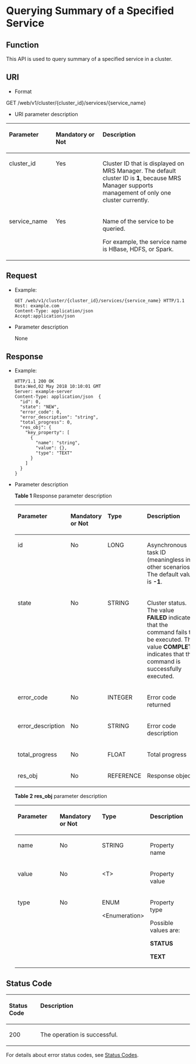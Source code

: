 # Querying Summary of a Specified Service<a name="EN-US_TOPIC_0220024736"></a>

## Function<a name="en-us_topic_0125376218_section1693516137279"></a>

This API is used to query summary of a specified service in a cluster.

## URI<a name="en-us_topic_0125376218_s09ba7354a86545728a5453aab70db875"></a>

-   Format

GET /web/v1/cluster/\{cluster\_id\}/services/\{service\_name\}

-   URI parameter description

<a name="en-us_topic_0125376218_en-us_topic_0110839921_table62265016"></a>
<table><thead align="left"><tr id="en-us_topic_0125376218_en-us_topic_0110839921_row65147869"><th class="cellrowborder" valign="top" width="25.46%" id="mcps1.1.4.1.1"><p id="en-us_topic_0125376218_en-us_topic_0110839921_p42486052"><a name="en-us_topic_0125376218_en-us_topic_0110839921_p42486052"></a><a name="en-us_topic_0125376218_en-us_topic_0110839921_p42486052"></a><strong id="en-us_topic_0125376218_b162774213314533_1"><a name="en-us_topic_0125376218_b162774213314533_1"></a><a name="en-us_topic_0125376218_b162774213314533_1"></a>Parameter</strong></p>
</th>
<th class="cellrowborder" valign="top" width="25.46%" id="mcps1.1.4.1.2"><p id="en-us_topic_0125376218_en-us_topic_0110839921_p18818216"><a name="en-us_topic_0125376218_en-us_topic_0110839921_p18818216"></a><a name="en-us_topic_0125376218_en-us_topic_0110839921_p18818216"></a>Mandatory or Not</p>
</th>
<th class="cellrowborder" valign="top" width="49.08%" id="mcps1.1.4.1.3"><p id="en-us_topic_0125376218_en-us_topic_0110839921_p8067764"><a name="en-us_topic_0125376218_en-us_topic_0110839921_p8067764"></a><a name="en-us_topic_0125376218_en-us_topic_0110839921_p8067764"></a>Description</p>
</th>
</tr>
</thead>
<tbody><tr id="en-us_topic_0125376218_en-us_topic_0110839921_row49509118"><td class="cellrowborder" valign="top" width="25.46%" headers="mcps1.1.4.1.1 "><p id="en-us_topic_0125376218_en-us_topic_0110839921_p50815604"><a name="en-us_topic_0125376218_en-us_topic_0110839921_p50815604"></a><a name="en-us_topic_0125376218_en-us_topic_0110839921_p50815604"></a>cluster_id</p>
</td>
<td class="cellrowborder" valign="top" width="25.46%" headers="mcps1.1.4.1.2 "><p id="en-us_topic_0125376218_en-us_topic_0110839921_p22423296"><a name="en-us_topic_0125376218_en-us_topic_0110839921_p22423296"></a><a name="en-us_topic_0125376218_en-us_topic_0110839921_p22423296"></a>Yes</p>
</td>
<td class="cellrowborder" valign="top" width="49.08%" headers="mcps1.1.4.1.3 "><p id="en-us_topic_0125376218_en-us_topic_0110839921_p31441817"><a name="en-us_topic_0125376218_en-us_topic_0110839921_p31441817"></a><a name="en-us_topic_0125376218_en-us_topic_0110839921_p31441817"></a>Cluster ID that is displayed on MRS Manager. The default cluster ID is <strong id="en-us_topic_0125376218_b842352706152828"><a name="en-us_topic_0125376218_b842352706152828"></a><a name="en-us_topic_0125376218_b842352706152828"></a>1</strong>, because MRS Manager supports management of only one cluster currently.</p>
</td>
</tr>
<tr id="en-us_topic_0125376218_en-us_topic_0110839921_row14540903"><td class="cellrowborder" valign="top" width="25.46%" headers="mcps1.1.4.1.1 "><p id="en-us_topic_0125376218_en-us_topic_0110839921_p36962494"><a name="en-us_topic_0125376218_en-us_topic_0110839921_p36962494"></a><a name="en-us_topic_0125376218_en-us_topic_0110839921_p36962494"></a>service_name</p>
</td>
<td class="cellrowborder" valign="top" width="25.46%" headers="mcps1.1.4.1.2 "><p id="en-us_topic_0125376218_en-us_topic_0110839921_p41172029"><a name="en-us_topic_0125376218_en-us_topic_0110839921_p41172029"></a><a name="en-us_topic_0125376218_en-us_topic_0110839921_p41172029"></a>Yes</p>
</td>
<td class="cellrowborder" valign="top" width="49.08%" headers="mcps1.1.4.1.3 "><p id="en-us_topic_0125376218_p42313610163"><a name="en-us_topic_0125376218_p42313610163"></a><a name="en-us_topic_0125376218_p42313610163"></a>Name of the service to be queried.</p>
<p id="en-us_topic_0125376218_p8148103217165"><a name="en-us_topic_0125376218_p8148103217165"></a><a name="en-us_topic_0125376218_p8148103217165"></a>For example, the service name is HBase, HDFS, or Spark.</p>
</td>
</tr>
</tbody>
</table>

## Request<a name="en-us_topic_0125376218_s4ef085a1c7a74029bfce22258f6077a6"></a>

-   Example:

    ```
    GET /web/v1/cluster/{cluster_id}/services/{service_name} HTTP/1.1
    Host: example.com
    Content-Type: application/json
    Accept:application/json
    ```

-   Parameter description

    None


## Response<a name="en-us_topic_0125376218_section1560865371016"></a>

-   Example:

    ```
    HTTP/1.1 200 OK  
    Data:Wed,02 May 2018 10:10:01 GMT  
    Server: example-server  
    Content-Type: application/json  {
      "id": 0,
      "state": "NEW",
      "error_code": 0,
      "error_description": "string",
      "total_progress": 0,
      "res_obj": {
        "key_property": [
          {
            "name": "string",
            "value": {},
            "type": "TEXT"
          }
        ]
      }
    }
    ```


-   Parameter description

    **Table  1**  Response parameter description

    <a name="en-us_topic_0125376218_table080914831515"></a>
    <table><thead align="left"><tr id="en-us_topic_0125376218_row16990164820154"><th class="cellrowborder" valign="top" width="20.202020202020204%" id="mcps1.2.5.1.1"><p id="en-us_topic_0125376218_p9990104813151"><a name="en-us_topic_0125376218_p9990104813151"></a><a name="en-us_topic_0125376218_p9990104813151"></a><strong id="en-us_topic_0125376218_b162774213314533_1_1"><a name="en-us_topic_0125376218_b162774213314533_1_1"></a><a name="en-us_topic_0125376218_b162774213314533_1_1"></a>Parameter</strong></p>
    </th>
    <th class="cellrowborder" valign="top" width="20.202020202020204%" id="mcps1.2.5.1.2"><p id="en-us_topic_0125376218_p5990154810159"><a name="en-us_topic_0125376218_p5990154810159"></a><a name="en-us_topic_0125376218_p5990154810159"></a>Mandatory or Not</p>
    </th>
    <th class="cellrowborder" valign="top" width="20.202020202020204%" id="mcps1.2.5.1.3"><p id="en-us_topic_0125376218_p14990104816150"><a name="en-us_topic_0125376218_p14990104816150"></a><a name="en-us_topic_0125376218_p14990104816150"></a><strong>Type</strong></p>
    </th>
    <th class="cellrowborder" valign="top" width="39.39393939393939%" id="mcps1.2.5.1.4"><p id="en-us_topic_0125376218_p14990184841510"><a name="en-us_topic_0125376218_p14990184841510"></a><a name="en-us_topic_0125376218_p14990184841510"></a><strong id="en-us_topic_0125376218_b842352706134712"><a name="en-us_topic_0125376218_b842352706134712"></a><a name="en-us_topic_0125376218_b842352706134712"></a>Description</strong></p>
    </th>
    </tr>
    </thead>
    <tbody><tr id="en-us_topic_0125376218_row89901048141515"><td class="cellrowborder" valign="top" width="20.202020202020204%" headers="mcps1.2.5.1.1 "><p id="en-us_topic_0125376218_p4990164891515"><a name="en-us_topic_0125376218_p4990164891515"></a><a name="en-us_topic_0125376218_p4990164891515"></a>id</p>
    </td>
    <td class="cellrowborder" valign="top" width="20.202020202020204%" headers="mcps1.2.5.1.2 "><p id="en-us_topic_0125376218_p59901148141513"><a name="en-us_topic_0125376218_p59901148141513"></a><a name="en-us_topic_0125376218_p59901148141513"></a>No</p>
    </td>
    <td class="cellrowborder" valign="top" width="20.202020202020204%" headers="mcps1.2.5.1.3 "><p id="en-us_topic_0125376218_p6990048171511"><a name="en-us_topic_0125376218_p6990048171511"></a><a name="en-us_topic_0125376218_p6990048171511"></a>LONG</p>
    </td>
    <td class="cellrowborder" valign="top" width="39.39393939393939%" headers="mcps1.2.5.1.4 "><p id="en-us_topic_0125376218_p109901748181518"><a name="en-us_topic_0125376218_p109901748181518"></a><a name="en-us_topic_0125376218_p109901748181518"></a>Asynchronous task ID (meaningless in other scenarios). The default value is <strong id="en-us_topic_0125376218_b842352706191850"><a name="en-us_topic_0125376218_b842352706191850"></a><a name="en-us_topic_0125376218_b842352706191850"></a>-1</strong>.</p>
    </td>
    </tr>
    <tr id="en-us_topic_0125376218_row20992184810159"><td class="cellrowborder" valign="top" width="20.202020202020204%" headers="mcps1.2.5.1.1 "><p id="en-us_topic_0125376218_p599218481159"><a name="en-us_topic_0125376218_p599218481159"></a><a name="en-us_topic_0125376218_p599218481159"></a>state</p>
    </td>
    <td class="cellrowborder" valign="top" width="20.202020202020204%" headers="mcps1.2.5.1.2 "><p id="en-us_topic_0125376218_p69921948161512"><a name="en-us_topic_0125376218_p69921948161512"></a><a name="en-us_topic_0125376218_p69921948161512"></a>No</p>
    </td>
    <td class="cellrowborder" valign="top" width="20.202020202020204%" headers="mcps1.2.5.1.3 "><p id="en-us_topic_0125376218_p1899254881516"><a name="en-us_topic_0125376218_p1899254881516"></a><a name="en-us_topic_0125376218_p1899254881516"></a>STRING</p>
    </td>
    <td class="cellrowborder" valign="top" width="39.39393939393939%" headers="mcps1.2.5.1.4 "><p id="en-us_topic_0125376218_p19992548191515"><a name="en-us_topic_0125376218_p19992548191515"></a><a name="en-us_topic_0125376218_p19992548191515"></a>Cluster status. The value <strong id="en-us_topic_0125376218_b842352706191926"><a name="en-us_topic_0125376218_b842352706191926"></a><a name="en-us_topic_0125376218_b842352706191926"></a>FAILED</strong>&nbsp;indicates that the command fails to be executed. The value&nbsp;<strong id="en-us_topic_0125376218_b842352706191940"><a name="en-us_topic_0125376218_b842352706191940"></a><a name="en-us_topic_0125376218_b842352706191940"></a>COMPLETE</strong> indicates that the command is successfully executed.</p>
    </td>
    </tr>
    <tr id="en-us_topic_0125376218_row1399274871510"><td class="cellrowborder" valign="top" width="20.202020202020204%" headers="mcps1.2.5.1.1 "><p id="en-us_topic_0125376218_p1799214812151"><a name="en-us_topic_0125376218_p1799214812151"></a><a name="en-us_topic_0125376218_p1799214812151"></a>error_code</p>
    </td>
    <td class="cellrowborder" valign="top" width="20.202020202020204%" headers="mcps1.2.5.1.2 "><p id="en-us_topic_0125376218_p6992048151514"><a name="en-us_topic_0125376218_p6992048151514"></a><a name="en-us_topic_0125376218_p6992048151514"></a>No</p>
    </td>
    <td class="cellrowborder" valign="top" width="20.202020202020204%" headers="mcps1.2.5.1.3 "><p id="en-us_topic_0125376218_p1299274812153"><a name="en-us_topic_0125376218_p1299274812153"></a><a name="en-us_topic_0125376218_p1299274812153"></a>INTEGER</p>
    </td>
    <td class="cellrowborder" valign="top" width="39.39393939393939%" headers="mcps1.2.5.1.4 "><p id="en-us_topic_0125376218_p1599244817151"><a name="en-us_topic_0125376218_p1599244817151"></a><a name="en-us_topic_0125376218_p1599244817151"></a>Error code returned</p>
    </td>
    </tr>
    <tr id="en-us_topic_0125376218_row1999219482159"><td class="cellrowborder" valign="top" width="20.202020202020204%" headers="mcps1.2.5.1.1 "><p id="en-us_topic_0125376218_p18992134891515"><a name="en-us_topic_0125376218_p18992134891515"></a><a name="en-us_topic_0125376218_p18992134891515"></a>error_description</p>
    </td>
    <td class="cellrowborder" valign="top" width="20.202020202020204%" headers="mcps1.2.5.1.2 "><p id="en-us_topic_0125376218_p1599224820152"><a name="en-us_topic_0125376218_p1599224820152"></a><a name="en-us_topic_0125376218_p1599224820152"></a>No</p>
    </td>
    <td class="cellrowborder" valign="top" width="20.202020202020204%" headers="mcps1.2.5.1.3 "><p id="en-us_topic_0125376218_p1199217485150"><a name="en-us_topic_0125376218_p1199217485150"></a><a name="en-us_topic_0125376218_p1199217485150"></a>STRING</p>
    </td>
    <td class="cellrowborder" valign="top" width="39.39393939393939%" headers="mcps1.2.5.1.4 "><p id="en-us_topic_0125376218_p209927489157"><a name="en-us_topic_0125376218_p209927489157"></a><a name="en-us_topic_0125376218_p209927489157"></a>Error code description</p>
    </td>
    </tr>
    <tr id="en-us_topic_0125376218_row15992174861515"><td class="cellrowborder" valign="top" width="20.202020202020204%" headers="mcps1.2.5.1.1 "><p id="en-us_topic_0125376218_p1399216480154"><a name="en-us_topic_0125376218_p1399216480154"></a><a name="en-us_topic_0125376218_p1399216480154"></a>total_progress</p>
    </td>
    <td class="cellrowborder" valign="top" width="20.202020202020204%" headers="mcps1.2.5.1.2 "><p id="en-us_topic_0125376218_p17992848121518"><a name="en-us_topic_0125376218_p17992848121518"></a><a name="en-us_topic_0125376218_p17992848121518"></a>No</p>
    </td>
    <td class="cellrowborder" valign="top" width="20.202020202020204%" headers="mcps1.2.5.1.3 "><p id="en-us_topic_0125376218_p899284811154"><a name="en-us_topic_0125376218_p899284811154"></a><a name="en-us_topic_0125376218_p899284811154"></a>FLOAT</p>
    </td>
    <td class="cellrowborder" valign="top" width="39.39393939393939%" headers="mcps1.2.5.1.4 "><p id="en-us_topic_0125376218_p8992124815159"><a name="en-us_topic_0125376218_p8992124815159"></a><a name="en-us_topic_0125376218_p8992124815159"></a>Total progress</p>
    </td>
    </tr>
    <tr id="en-us_topic_0125376218_row999284814154"><td class="cellrowborder" valign="top" width="20.202020202020204%" headers="mcps1.2.5.1.1 "><p id="en-us_topic_0125376218_p099284819153"><a name="en-us_topic_0125376218_p099284819153"></a><a name="en-us_topic_0125376218_p099284819153"></a>res_obj</p>
    </td>
    <td class="cellrowborder" valign="top" width="20.202020202020204%" headers="mcps1.2.5.1.2 "><p id="en-us_topic_0125376218_p59921048161514"><a name="en-us_topic_0125376218_p59921048161514"></a><a name="en-us_topic_0125376218_p59921048161514"></a>No</p>
    </td>
    <td class="cellrowborder" valign="top" width="20.202020202020204%" headers="mcps1.2.5.1.3 "><p id="en-us_topic_0125376218_p1899217481159"><a name="en-us_topic_0125376218_p1899217481159"></a><a name="en-us_topic_0125376218_p1899217481159"></a>REFERENCE</p>
    </td>
    <td class="cellrowborder" valign="top" width="39.39393939393939%" headers="mcps1.2.5.1.4 "><p id="en-us_topic_0125376218_p149921248181515"><a name="en-us_topic_0125376218_p149921248181515"></a><a name="en-us_topic_0125376218_p149921248181515"></a>Response object</p>
    </td>
    </tr>
    </tbody>
    </table>

    **Table  2** **res\_obj**  parameter description

    <a name="en-us_topic_0125376218_table1921172819173"></a>
    <table><thead align="left"><tr id="en-us_topic_0125376218_row3211528121717"><th class="cellrowborder" valign="top" width="25%" id="mcps1.2.5.1.1"><p id="en-us_topic_0125376218_p18166543141714"><a name="en-us_topic_0125376218_p18166543141714"></a><a name="en-us_topic_0125376218_p18166543141714"></a><strong id="en-us_topic_0125376218_b162774213314533_1_2"><a name="en-us_topic_0125376218_b162774213314533_1_2"></a><a name="en-us_topic_0125376218_b162774213314533_1_2"></a>Parameter</strong></p>
    </th>
    <th class="cellrowborder" valign="top" width="25%" id="mcps1.2.5.1.2"><p id="en-us_topic_0125376218_p19170154316177"><a name="en-us_topic_0125376218_p19170154316177"></a><a name="en-us_topic_0125376218_p19170154316177"></a>Mandatory or Not</p>
    </th>
    <th class="cellrowborder" valign="top" width="25%" id="mcps1.2.5.1.3"><p id="en-us_topic_0125376218_p617318434174"><a name="en-us_topic_0125376218_p617318434174"></a><a name="en-us_topic_0125376218_p617318434174"></a><strong>Type</strong></p>
    </th>
    <th class="cellrowborder" valign="top" width="25%" id="mcps1.2.5.1.4"><p id="en-us_topic_0125376218_p121771143131717"><a name="en-us_topic_0125376218_p121771143131717"></a><a name="en-us_topic_0125376218_p121771143131717"></a><strong id="en-us_topic_0125376218_b842352706134712_1"><a name="en-us_topic_0125376218_b842352706134712_1"></a><a name="en-us_topic_0125376218_b842352706134712_1"></a>Description</strong></p>
    </th>
    </tr>
    </thead>
    <tbody><tr id="en-us_topic_0125376218_row1622528201716"><td class="cellrowborder" valign="top" width="25%" headers="mcps1.2.5.1.1 "><p id="en-us_topic_0125376218_p1163114151813"><a name="en-us_topic_0125376218_p1163114151813"></a><a name="en-us_topic_0125376218_p1163114151813"></a>name</p>
    </td>
    <td class="cellrowborder" valign="top" width="25%" headers="mcps1.2.5.1.2 "><p id="en-us_topic_0125376218_p4635341186"><a name="en-us_topic_0125376218_p4635341186"></a><a name="en-us_topic_0125376218_p4635341186"></a>No</p>
    </td>
    <td class="cellrowborder" valign="top" width="25%" headers="mcps1.2.5.1.3 "><p id="en-us_topic_0125376218_p9638846185"><a name="en-us_topic_0125376218_p9638846185"></a><a name="en-us_topic_0125376218_p9638846185"></a>STRING</p>
    </td>
    <td class="cellrowborder" valign="top" width="25%" headers="mcps1.2.5.1.4 "><p id="en-us_topic_0125376218_p12641124141816"><a name="en-us_topic_0125376218_p12641124141816"></a><a name="en-us_topic_0125376218_p12641124141816"></a>Property name</p>
    </td>
    </tr>
    <tr id="en-us_topic_0125376218_row1722142831712"><td class="cellrowborder" valign="top" width="25%" headers="mcps1.2.5.1.1 "><p id="en-us_topic_0125376218_p101472103186"><a name="en-us_topic_0125376218_p101472103186"></a><a name="en-us_topic_0125376218_p101472103186"></a>value</p>
    </td>
    <td class="cellrowborder" valign="top" width="25%" headers="mcps1.2.5.1.2 "><p id="en-us_topic_0125376218_p11151161061817"><a name="en-us_topic_0125376218_p11151161061817"></a><a name="en-us_topic_0125376218_p11151161061817"></a>No</p>
    </td>
    <td class="cellrowborder" valign="top" width="25%" headers="mcps1.2.5.1.3 "><p id="en-us_topic_0125376218_p0157910181815"><a name="en-us_topic_0125376218_p0157910181815"></a><a name="en-us_topic_0125376218_p0157910181815"></a>&lt;T&gt;</p>
    </td>
    <td class="cellrowborder" valign="top" width="25%" headers="mcps1.2.5.1.4 "><p id="en-us_topic_0125376218_p6161151041816"><a name="en-us_topic_0125376218_p6161151041816"></a><a name="en-us_topic_0125376218_p6161151041816"></a>Property value</p>
    </td>
    </tr>
    <tr id="en-us_topic_0125376218_row192282861716"><td class="cellrowborder" valign="top" width="25%" headers="mcps1.2.5.1.1 "><p id="en-us_topic_0125376218_p9164111014182"><a name="en-us_topic_0125376218_p9164111014182"></a><a name="en-us_topic_0125376218_p9164111014182"></a>type</p>
    </td>
    <td class="cellrowborder" valign="top" width="25%" headers="mcps1.2.5.1.2 "><p id="en-us_topic_0125376218_p1716751081817"><a name="en-us_topic_0125376218_p1716751081817"></a><a name="en-us_topic_0125376218_p1716751081817"></a>No</p>
    </td>
    <td class="cellrowborder" valign="top" width="25%" headers="mcps1.2.5.1.3 "><p id="en-us_topic_0125376218_p11171410141819"><a name="en-us_topic_0125376218_p11171410141819"></a><a name="en-us_topic_0125376218_p11171410141819"></a>ENUM</p>
    <p id="en-us_topic_0125376218_p1517251016180"><a name="en-us_topic_0125376218_p1517251016180"></a><a name="en-us_topic_0125376218_p1517251016180"></a>&lt;Enumeration&gt;</p>
    </td>
    <td class="cellrowborder" valign="top" width="25%" headers="mcps1.2.5.1.4 "><p id="en-us_topic_0125376218_p617691041817"><a name="en-us_topic_0125376218_p617691041817"></a><a name="en-us_topic_0125376218_p617691041817"></a>Property type</p>
    <p id="en-us_topic_0125376218_p0177141081818"><a name="en-us_topic_0125376218_p0177141081818"></a><a name="en-us_topic_0125376218_p0177141081818"></a>Possible values are:</p>
    <p id="en-us_topic_0125376218_p18178210171810"><a name="en-us_topic_0125376218_p18178210171810"></a><a name="en-us_topic_0125376218_p18178210171810"></a><strong id="en-us_topic_0125376218_b84235270695144"><a name="en-us_topic_0125376218_b84235270695144"></a><a name="en-us_topic_0125376218_b84235270695144"></a>STATUS</strong></p>
    <p id="en-us_topic_0125376218_p918011010186"><a name="en-us_topic_0125376218_p918011010186"></a><a name="en-us_topic_0125376218_p918011010186"></a><strong id="en-us_topic_0125376218_b84235270695147"><a name="en-us_topic_0125376218_b84235270695147"></a><a name="en-us_topic_0125376218_b84235270695147"></a>TEXT</strong></p>
    </td>
    </tr>
    </tbody>
    </table>


## Status Code<a name="en-us_topic_0125376218_section2092982712508"></a>

<a name="en-us_topic_0125376218_table2979011121511"></a>
<table><thead align="left"><tr id="en-us_topic_0125376218_row3981161161515"><th class="cellrowborder" valign="top" width="17%" id="mcps1.1.3.1.1"><p id="en-us_topic_0125376218_p398115116158"><a name="en-us_topic_0125376218_p398115116158"></a><a name="en-us_topic_0125376218_p398115116158"></a>Status Code</p>
</th>
<th class="cellrowborder" valign="top" width="83%" id="mcps1.1.3.1.2"><p id="en-us_topic_0125376218_p1798121191515"><a name="en-us_topic_0125376218_p1798121191515"></a><a name="en-us_topic_0125376218_p1798121191515"></a>Description</p>
</th>
</tr>
</thead>
<tbody><tr id="en-us_topic_0125376218_row69813112155"><td class="cellrowborder" valign="top" width="17%" headers="mcps1.1.3.1.1 "><p id="en-us_topic_0125376218_p15667142018546"><a name="en-us_topic_0125376218_p15667142018546"></a><a name="en-us_topic_0125376218_p15667142018546"></a>200</p>
</td>
<td class="cellrowborder" valign="top" width="83%" headers="mcps1.1.3.1.2 "><p id="en-us_topic_0125376218_p23378286542"><a name="en-us_topic_0125376218_p23378286542"></a><a name="en-us_topic_0125376218_p23378286542"></a>The operation is successful.</p>
</td>
</tr>
</tbody>
</table>

For details about error status codes, see  [Status Codes](status-codes.md).

